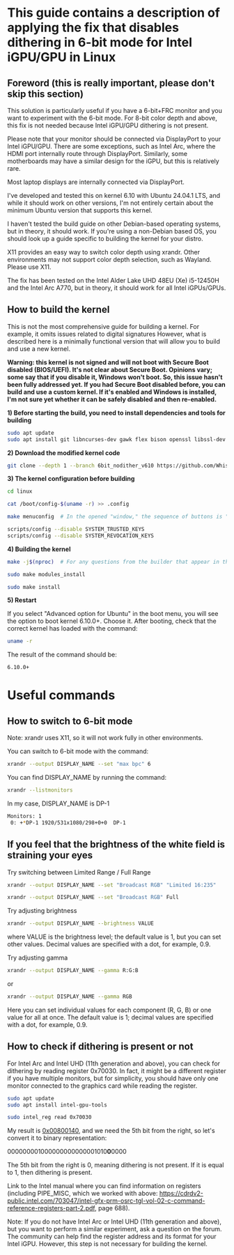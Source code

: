 # This guide contains a description of applying the fix that disables dithering in 6-bit mode for Intel iGPU/GPU in Linux

## Foreword (this is really important, please don't skip this section)

This solution is particularly useful if you have a 6-bit+FRC monitor and you want to experiment with the 6-bit mode. For 8-bit color depth and above, this fix is not needed because Intel iGPU/GPU dithering is not present.

Please note that your monitor should be connected via DisplayPort to your Intel iGPU/GPU. There are some exceptions, such as Intel Arc, where the HDMI port internally route through DisplayPort. Similarly, some motherboards may have a similar design for the iGPU, but this is relatively rare.

Most laptop displays are internally connected via DisplayPort.

I've developed and tested this on kernel 6.10 with Ubuntu 24.04.1 LTS, and while it should work on other versions, I'm not entirely certain about the minimum Ubuntu version that supports this kernel. 

I haven't tested the build guide on other Debian-based operating systems, but in theory, it should work. If you're using a non-Debian based OS, you should look up a guide specific to building the kernel for your distro.

X11 provides an easy way to switch color depth using xrandr. Other environments may not support color depth selection, such as Wayland. Please use X11.

The fix has been tested on the Intel Alder Lake UHD 48EU (Xe) i5-12450H and the Intel Arc A770, but in theory, it should work for all Intel iGPUs/GPUs.

## How to build the kernel

This is not the most comprehensive guide for building a kernel. For example, it omits issues related to digital signatures However, what is described here is a minimally functional version that will allow you to build and use a new kernel.

**Warning: this kernel is not signed and will not boot with Secure Boot disabled (BIOS/UEFI). It's not clear about Secure Boot. Opinions vary; some say that if you disable it, Windows won't boot. So, this issue hasn't been fully addressed yet. If you had Secure Boot disabled before, you can build and use a custom kernel. If it's enabled and Windows is installed, I'm not sure yet whether it can be safely disabled and then re-enabled.**

**1) Before starting the build, you need to install dependencies and tools for building**

```bash
sudo apt update
sudo apt install git libncurses-dev gawk flex bison openssl libssl-dev dkms libelf-dev libudev-dev libpci-dev libiberty-dev autoconf llvm intel-gpu-tools
```

**2) Download the modified kernel code**

```bash
git clone --depth 1 --branch 6bit_nodither_v610 https://github.com/WhisperingWindLinux/linux.git
```

**3) The kernel configuration before building**

```bash
cd linux
```
```bash
cat /boot/config-$(uname -r) >> .config
```
```bash
make menuconfig  # In the opened "window," the sequence of buttons is "Save – OK – Exit – Exit," meaning we save the configuration without changing anything and exit.
```
```bash
scripts/config --disable SYSTEM_TRUSTED_KEYS
scripts/config --disable SYSTEM_REVOCATION_KEYS
```

**4) Building the kernel**

```bash
make -j$(nproc)  # For any questions from the builder that appear in the terminal, press "Enter"
```
```bash
sudo make modules_install
```
```bash
sudo make install
```

**5) Restart**

If you select "Advanced option for Ubuntu" in the boot menu, you will see the option to boot kernel 6.10.0+. Choose it. After booting, check that the correct kernel has loaded with the command:

```bash
uname -r
```

The result of the command should be:

```bash
6.10.0+
```

# Useful commands

## How to switch to 6-bit mode

Note: xrandr uses X11, so it will not work fully in other environments.

You can switch to 6-bit mode with the command:

```bash
xrandr --output DISPLAY_NAME --set "max bpc" 6
```

You can find DISPLAY_NAME by running the command:

```bash
xrandr --listmonitors
```

In my case, DISPLAY_NAME is DP-1

```bash
Monitors: 1
 0: +*DP-1 1920/531x1080/298+0+0  DP-1
```

## If you feel that the brightness of the white field is straining your eyes

Try switching between Limited Range / Full Range

```bash
xrandr --output DISPLAY_NAME --set "Broadcast RGB" "Limited 16:235"
```

```bash
xrandr --output DISPLAY_NAME --set "Broadcast RGB" Full
```

Try adjusting brightness

```bash
xrandr --output DISPLAY_NAME --brightness VALUE
```

where VALUE is the brightness level; the default value is 1, but you can set other values. Decimal values are specified with a dot, for example, 0.9.

Try adjusting gamma

```bash
xrandr --output DISPLAY_NAME --gamma R:G:B
```
or 
```bash
xrandr --output DISPLAY_NAME --gamma RGB
```

Here you can set individual values for each component (R, G, B) or one value for all at once. The default value is 1; decimal values are specified with a dot, for example, 0.9.


## How to check if dithering is present or not

For Intel Arc and Intel UHD (11th generation and above), you can check for dithering by reading register 0x70030. In fact, it might be a different register if you have multiple monitors, but for simplicity, you should have only one monitor connected to the graphics card while reading the register.

```bash
sudo apt update
sudo apt install intel-gpu-tools
```

```bash
sudo intel_reg read 0x70030
```

My result is [0x00800140](https://www.rapidtables.com/convert/number/hex-to-binary.html?x=00800140), and we need the 5th bit from the right, so let's convert it to binary representation:</p>

000000001000000000000001010**0**0000</p>

The 5th bit from the right is 0, meaning dithering is not present. If it is equal to 1, then dithering is present.

Link to the Intel manual where you can find information on registers (including PIPE_MISC, which we worked with above: https://cdrdv2-public.intel.com/703047/intel-gfx-prm-osrc-tgl-vol-02-c-command-reference-registers-part-2.pdf, page 688).

Note: If you do not have Intel Arc or Intel UHD (11th generation and above), but you want to perform a similar experiment, ask a question on the forum. The community can help find the register address and its format for your Intel iGPU. However, this step is not necessary for building the kernel.
